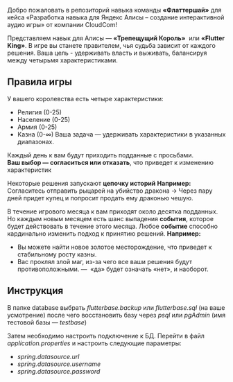 Добро пожаловать в репозиторий навыка команды **«Флаттершай»** для кейса «Разработка навыка для Яндекс Алисы – создание интерактивной аудио игры» от компании CloudCom!

Представляем навык для Алисы — **«Трепещущий Король»**  или **«Flutter King»**.
В игре вы станете правителем, чья судьба зависит от каждого решения.
Ваша цель - удерживать власть и выживать, балансируя между четырьмя характеристиками. 

## Правила игры

У вашего королевства есть четыре характеристики:
- Религия (0-25) 
- Население (0-25) 
- Армия (0-25) 
- Казна (0-∞) 
Ваша задача — удерживать характеристики в указанных диапазонах.

Каждый день к вам будут приходить подданные с просьбами.  
**Ваш выбор — согласиться или отказать**, что приведет к изменению характеристик

Некоторые решения запускают **цепочку историй**
**Например:**  
Согласитесь отправить рыцарей на убийство дракона
→ Через пару дней придет купец и попросит продать ему драконью чешую. 

В течение игрового месяца к вам приходят около десятка подданных. Но каждым новым месяцем есть шанс выпадения **события**, которое будет действовать в течение этого месяца.
Любое **событие** способно кардинально изменить подход к принятию решений.
**Например:**
- Вы можете найти новое золотое месторождение, что приведет к стабильному росту казны.
- Вас проклял злой маг, из-за чего все ваши решения будут противоположными. —  «да» будет означать «нет», и наоборот.

## Инструкция

В папкe database выбрать *flutterbase.backup* или *flutterbase.sql* (на ваше усмотрение) после чего восстановить базу через *psql* или *pgAdmin* 
(имя тестовой базы — *testbase*)

Затем необходимо настроить подключение к БД.
Перейти в файл *application.properties* и настроить следующие параметры:
- *spring.datasource.url*
- *spring.datasource.username*
- *spring.datasource.password*

